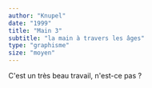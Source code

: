 ```yaml
---
author: "Knupel"
date: "1999"
title: "Main 3"
subtitle: "la main à travers les âges"
type: "graphisme"
size: "moyen"
---
```


C'est un très beau travail, n'est-ce pas ?
